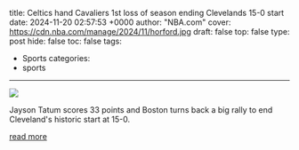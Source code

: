 title: Celtics hand Cavaliers 1st loss of season ending Clevelands 15-0 start
date: 2024-11-20 02:57:53 +0000
author: "NBA.com"
cover: https://cdn.nba.com/manage/2024/11/horford.jpg
draft: false
top: false
type: post
hide: false
toc: false
tags:
  - Sports
categories:
  - sports
---

![](https://cdn.nba.com/manage/2024/11/horford.jpg)

Jayson Tatum scores 33 points and Boston turns back a big rally to end Cleveland's historic start at 15-0.

[read more](https://www.nba.com/news/celtics-hand-cavaliers-1st-loss-of-season)
